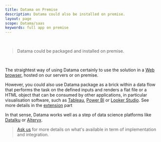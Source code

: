 ```yaml
---
title: Datama on Premise
description: Datama could also be installed on premise.
layout: page
scope: Datama/saas
keywords: full app on premise
---
```


<br>

> Datama could be packaged and installed on premise.

<br>

The straightest way of using Datama certainly to use the solution in a [Web browser](https://app.datama.io/), hosted on our servers or on premise.


However, you could also use Datama package as a brick within a data flow that performs the task on the defined inputs and renders a flat file or a HTML object that can be consumed by other applications, in particular visualisation software, such as [Tableau](https://www.tableau.com/), [Power BI](https://powerbi.microsoft.com) or [Looker Studio](https://lookerstudio.google.com). See more details in the [extension]({{site.url}}/{{site.baseurl}}/core_app/new/integrations.html) part 

In that sense, Datama works well as a step of data science platforms like [DataIku](https://www.dataiku.com/) or [Alteryx](https://www.alteryx.com/).

> [Ask us](https://Datama.io/lets-talk/) for more details on what's available in term of implementation and integration.